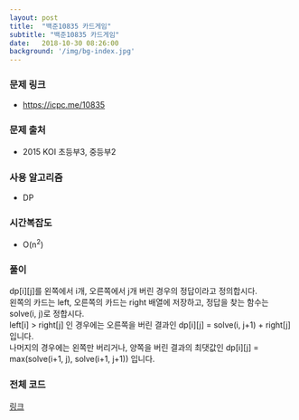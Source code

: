 ```yaml
---
layout: post
title:  "백준10835 카드게임"
subtitle: "백준10835 카드게임"
date:   2018-10-30 08:26:00
background: '/img/bg-index.jpg'
---
```


### 문제 링크
* https://icpc.me/10835

### 문제 출처
* 2015 KOI 초등부3, 중등부2

### 사용 알고리즘
* DP

### 시간복잡도
* O(n<sup>2</sup>)

### 풀이
dp[i][j]를 왼쪽에서 i개, 오른쪽에서 j개 버린 경우의 정답이라고 정의합시다.<br>
왼쪽의 카드는 left, 오른쪽의 카드는 right 배열에 저장하고, 정답을 찾는 함수는 solve(i, j)로 정합시다.<br>
left[i] > right[j] 인 경우에는 오른쪽을 버린 결과인 dp[i][j] = solve(i, j+1) + right[j] 입니다.<br>
나머지의 경우에는 왼쪽만 버리거나, 양쪽을 버린 결과의 최댓값인 dp[i][j] = max(solve(i+1, j), solve(i+1, j+1)) 입니다.

### 전체 코드
<a href = "https://github.com/justiceHui/BOJ/blob/master/KOI_Final/10835.cpp">링크</a>
